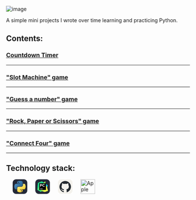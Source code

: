 ![image](https://github.com/user-attachments/assets/f5206b42-7db9-45a2-bfc3-0de37a7c28d6)

A simple mini projects I wrote over time learning and practicing Python.

## Contents:

### [Countdown Timer](https://github.com/Milenski1987/Python-mini-Projects/tree/main/countdown_timer)
---
### ["Slot Machine" game](https://github.com/Milenski1987/Python-mini-Projects/tree/main/slot_machine)
---
### ["Guess a number" game](https://github.com/Milenski1987/Python-mini-Projects/tree/main/guess_a_number_game)
---
### ["Rock, Paper or Scissors" game](https://github.com/Milenski1987/Python-mini-Projects/tree/main/rock_paper_scissors_game)
---
### ["Connect Four" game](https://github.com/Milenski1987/Python-mini-Projects/tree/main/connect_four_game)



---
## Technology stack:
<p align="left">
  &emsp;
    <a href="#"><img alt="Python" src="https://github.com/tandpfun/skill-icons/blob/main/icons/Python-Dark.svg" width="40" height ="40"></a>
  &emsp;
    <a href="#"><img src="https://github.com/tandpfun/skill-icons/blob/main/icons/PyCharm-Dark.svg" width="40" height="40" /></a>
  &emsp;
    <a href="#"><img alt="GitHub" src="https://github.com/tandpfun/skill-icons/blob/main/icons/Github-Light.svg" title="GitHub" **alt="GitHub" width="40" height="40" ></a>
  &emsp;
    <a href="#"><img src="https://github.com/tandpfun/skill-icons/blob/main/icons/Apple-Light.svg" title="Apple" **alt="Apple" width="40" height="40" /></a>
</p>
